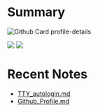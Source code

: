 <!--
**dino920135/dino920135** is a ✨ _special_ ✨ repository because its `README.md` (this file) appears on your GitHub profile.
-->
<!-- # About me -->

# Summary

![Github Card profile-details](http://github-profile-summary-cards.vercel.app/api/cards/profile-details?username=dino920135&theme=github_dark)

![](http://github-profile-summary-cards.vercel.app/api/cards/stats?username=dino920135&theme=github_dark) ![](http://github-profile-summary-cards.vercel.app/api/cards/most-commit-language?username=dino920135&theme=github_dark)

# Recent Notes
<!-- BLOG-POST-LIST:START -->
- [TTY_autologin.md](https://github.com/dino920135/Notes/blob/main/pages/TTY_autologin.md)
- [Github_Profile.md](https://github.com/dino920135/Notes/blob/main/pages/Github_Profile.md)
<!-- BLOG-POST-LIST:END -->
